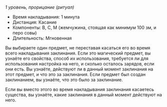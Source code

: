*1 уровень, прорицание (ритуал)*

- Время накладывания: 1 минута 
- Дистанция: Касание 
- Компоненты: В, С, М (жемчужина, стоящая как минимум 100 зм, и перо совы) 
- Длительность: Мгновенная

Вы выбираете один предмет, не переставая касаться его во время всего накладывания заклинания. Если это магический предмет, вы узнаёте его свойства, способ их использования, требуется ли для использования настройка на него, и сколько осталось зарядов, если они есть. Вы узнаёте, действуют ли в данный момент заклинания на этот предмет, и что это за заклинания. Если предмет был создан заклинанием, вы узнаёте, что это было за заклинание. 

Если вы вместо этого во время накладывания заклинания касаетесь существа, вы узнаёте, какие заклинания в данный момент действуют на него.